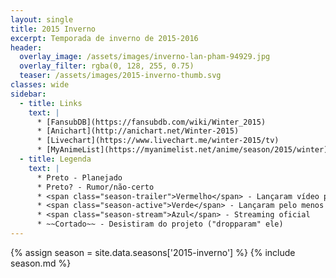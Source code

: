 ```yaml
---
layout: single
title: 2015 Inverno
excerpt: Temporada de inverno de 2015‑2016
header:
  overlay_image: /assets/images/inverno-lan-pham-94929.jpg
  overlay_filter: rgba(0, 128, 255, 0.75)
  teaser: /assets/images/2015-inverno-thumb.svg
classes: wide
sidebar:
  - title: Links
    text: |
      * [FansubDB](https://fansubdb.com/wiki/Winter_2015)
      * [Anichart](http://anichart.net/Winter-2015)
      * [Livechart](https://www.livechart.me/winter-2015/tv)
      * [MyAnimeList](https://myanimelist.net/anime/season/2015/winter)
  - title: Legenda
    text: |
      * Preto - Planejado
      * Preto? - Rumor/não-certo
      * <span class="season-trailer">Vermelho</span> - Lançaram vídeo promocional ou trailer
      * <span class="season-active">Verde</span> - Lançaram pelo menos um episódio
      * <span class="season-stream">Azul</span> - Streaming oficial
      * ~~Cortado~~ - Desistiram do projeto ("dropparam" ele)
---
```


<!-- Para editar a tabela abra o arquivo /data/seasons/2015-inverno.yml -->
{% assign season = site.data.seasons['2015-inverno'] %}
{% include season.md %}
